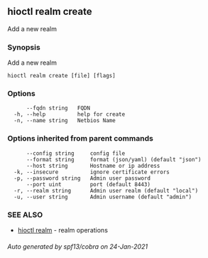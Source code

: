 ## hioctl realm create

Add a new realm

### Synopsis

Add a new realm

```
hioctl realm create [file] [flags]
```

### Options

```
      --fqdn string   FQDN
  -h, --help          help for create
  -n, --name string   Netbios Name
```

### Options inherited from parent commands

```
      --config string     config file
      --format string     format (json/yaml) (default "json")
      --host string       Hostname or ip address
  -k, --insecure          ignore certificate errors
  -p, --password string   Admin user password
      --port uint         port (default 8443)
  -r, --realm string      Admin user realm (default "local")
  -u, --user string       Admin username (default "admin")
```

### SEE ALSO

* [hioctl realm](hioctl_realm.md)	 - realm operations

###### Auto generated by spf13/cobra on 24-Jan-2021
